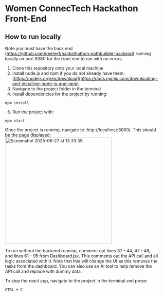# Women ConnecTech Hackathon Front-End

## How to run locally
Note you must have the back end (https://github.com/keeley1/hackathathon-pathbuilder-backend) running locally on port 8080 for the front end to run with no errors.

1. Clone this repository onto your local machine
2. Install node.js and npm if you do not already have them: [https://nodejs.org/en/download](https://docs.npmjs.com/downloading-and-installing-node-js-and-npm)
3. Navigate to the project folder in the terminal
4. Install dependencies for the project by running:
```
npm install
```
5. Run the project with:
```
npm start
```

Once the project is running, navigate to: http://localhost:3000/. This should be the page displayed:
<img height="350" alt="Screenshot 2025-06-27 at 13 33 39" src="https://github.com/user-attachments/assets/74b4294c-9b43-4513-a20d-c066119b9754" />


To run without the backend running, comment out lines 37 - 44, 47 - 48, and lines 61 - 95 from Dashboard.jsx. This comments out the API call and all logic associated with it. Note that this will change the UI as this removes the tasks from the dashboard. You can also use an AI tool to help remove the API call and replace with dummy data.

To stop the react app, navigate to the project in the terminal and press:
```
CTRL + C
```
